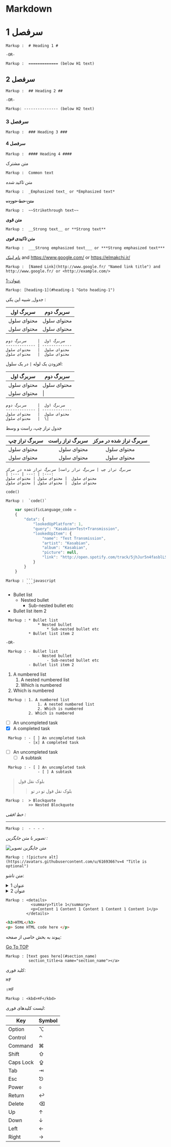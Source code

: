 # Markdown <a name="TOP"></a>

# سرفصل 1 #

    Markup :  # Heading 1 #

    -OR-

    Markup :  ============= (below H1 text)

## سرفصل 2 ##

    Markup :  ## Heading 2 ##

    -OR-

    Markup: --------------- (below H2 text)

### سرفصل 3 ###

    Markup :  ### Heading 3 ###

#### سرفصل 4 ####

    Markup :  #### Heading 4 ####


متن مشترک

    Markup :  Common text

_متن تاکید شده_

    Markup :  _Emphasized text_ or *Emphasized text*

~~متن خط خورده~~

    Markup :  ~~Strikethrough text~~

__متن قوی__

    Markup :  __Strong text__ or **Strong text**

___متن تاکیدی قوی___

    Markup :  ___Strong emphasized text___ or ***Strong emphasized text***

[نام لینک](https://www.google.com/ "عنوان لینک نامگذاری شده") and https://www.google.com/ or <https://elmakchi.ir/>

    Markup :  [Named Link](http://www.google.fr/ "Named link title") and http://www.google.fr/ or <http://example.com/>

[عنوان-1](#heading-1 "رفتن به عنوان-1")
    
    Markup: [heading-1](#heading-1 "Goto heading-1")

جدول, شبیه این یکی :

سربرگ اول  |     سربرگ دوم
------------- | -------------
محتوای سلول  |   محتوای سلول
محتوای سلول  |   محتوای سلول

```
سربرگ اول  |     سربرگ دوم
------------- | -------------
محتوای سلول  |   محتوای سلول
محتوای سلول  |   محتوای سلول
```

افزودن یک لوله `|` در یک سلول:

سربرگ اول  |     سربرگ دوم
------------- | -------------
محتوای سلول  |   محتوای سلول
محتوای سلول   | \|

```
سربرگ اول  |     سربرگ دوم
------------- | -------------
محتوای سلول  |   محتوای سلول
محتوای سلول   |  \| 
```

جدول تراز چپ، راست و وسط

سربرگ تراز چپ | سربرگ تراز راست | سربرگ تراز شده در مرکز
| :--- | ---: | :---:
محتوای سلول  | محتوای سلول | محتوای سلول
محتوای سلول  | محتوای سلول | محتوای سلول

```
سربرگ تراز چپ | سربرگ تراز راست| سربرگ تراز شده در مرکز
| :--- | ---: | :---:
محتوای سلول  | محتوای سلول | محتوای سلول
محتوای سلول  | محتوای سلول | محتوای سلول
```

`code()`

    Markup :  `code()`

```javascript
    var specificLanguage_code = 
    {
        "data": {
            "lookedUpPlatform": 1,
            "query": "Kasabian+Test+Transmission",
            "lookedUpItem": {
                "name": "Test Transmission",
                "artist": "Kasabian",
                "album": "Kasabian",
                "picture": null,
                "link": "http://open.spotify.com/track/5jhJur5n4fasblLSCOcrTp"
            }
        }
    }
```

    Markup : ```javascript
             ```

* Bullet list
    * Nested bullet
        * Sub-nested bullet etc
* Bullet list item 2

~~~
 Markup : * Bullet list
              * Nested bullet
                  * Sub-nested bullet etc
          * Bullet list item 2

-OR-

 Markup : - Bullet list
              - Nested bullet
                  - Sub-nested bullet etc
          - Bullet list item 2 
~~~

1. A numbered list
    1. A nested numbered list
    2. Which is numbered
2. Which is numbered

~~~
 Markup : 1. A numbered list
              1. A nested numbered list
              2. Which is numbered
          2. Which is numbered
~~~

- [ ] An uncompleted task
- [x] A completed task

~~~
 Markup : - [ ] An uncompleted task
          - [x] A completed task
~~~

- [ ] An uncompleted task
    - [ ] A subtask

~~~
 Markup : - [ ] An uncompleted task
              - [ ] A subtask
~~~

> بلوک نقل قول
>> بلوک نقل قول تو در تو

    Markup :  > Blockquote
              >> Nested Blockquote

_خط افقی :_
- - - -

    Markup :  - - - -

_تصویر با متن جایگزین :_

![متن جایگزین تصویر](https://avatars.githubusercontent.com/u/6169366?v=4 "عنوان اختیاری است")

    Markup : ![picture alt](https://avatars.githubusercontent.com/u/6169366?v=4 "Title is optional")

متن تاشو:

<details>
  <summary>عنوان 1</summary>
  <p>محتوا 1 محتوا 1 محتوا 1 محتوا 1 محتوا 1</p>
</details>
<details>
  <summary>عنوان 2</summary>
  <p>محتوا 2 محتوا 2 محتوا 2 محتوا 2 محتوا 2</p>
</details>

    Markup : <details>
               <summary>Title 1</summary>
               <p>Content 1 Content 1 Content 1 Content 1 Content 1</p>
             </details>

```html
<h3>HTML</h3>
<p> Some HTML code here </p>
```

پیوند به بخش خاصی از صفحه:

[Go To TOP](#TOP)
   
    Markup : [text goes here](#section_name)
              section_title<a name="section_name"></a>    

کلید فوری:

<kbd>⌘F</kbd>

<kbd>⇧⌘F</kbd>

    Markup : <kbd>⌘F</kbd>

لیست کلیدهای فوری:

| Key | Symbol |
| --- | --- |
| Option | ⌥ |
| Control | ⌃ |
| Command | ⌘ |
| Shift | ⇧ |
| Caps Lock | ⇪ |
| Tab | ⇥ |
| Esc | ⎋ |
| Power | ⌽ |
| Return | ↩ |
| Delete | ⌫ |
| Up | ↑ |
| Down | ↓ |
| Left | ← |
| Right | → |


